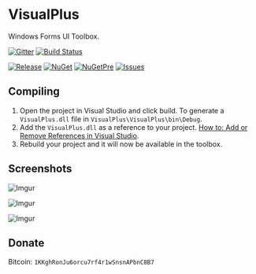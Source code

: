 # VisualPlus
Windows Forms UI Toolbox.

[![Gitter](https://img.shields.io/badge/Gitter-Join%20Chat-green.svg?style=flat-square)](https://gitter.im/VisualPlusUI/Lobby)
[![Build Status](https://ci.appveyor.com/api/projects/status/github/DarkByte7/VisualPlus?svg=true)](https://ci.appveyor.com/project/DarkByte7/visualplus)

[![Release](https://img.shields.io/github/release/DarkByte7/VisualPlus.svg?style=flat-square)](https://github.com/DarkByte7/VisualPlus/releases/latest)
[![NuGet](https://img.shields.io/nuget/v/VisualPlus.svg?style=flat-square)](https://www.nuget.org/packages/VisualPlus/)
[![NuGetPre](https://img.shields.io/nuget/vpre/VisualPlus.svg?style=flat-square)](https://www.nuget.org/packages/VisualPlus/)
[![Issues](https://img.shields.io/github/issues/DarkByte7/VisualPlus.svg?style=flat-square)](https://github.com/MahApps/MahApps.Metro/issues)

## Compiling
1. Open the project in Visual Studio and click build. To generate a ```VisualPlus.dll``` file in ```VisualPlus\VisualPlus\bin\Debug```.
2. Add the ```VisualPlus.dll``` as a reference to your project. [How to: Add or Remove References in Visual Studio](https://msdn.microsoft.com/en-us/library/wkze6zky(v=vs.100).aspx).
3. Rebuild your project and it will now be available in the toolbox.

## Screenshots
![Imgur](http://i.imgur.com/6MPGU6E.jpg)

![Imgur](http://i.imgur.com/w6skfXF.jpg)

![Imgur](http://i.imgur.com/F5mjJHD.jpg)

## Donate
Bitcoin: `1KKghRonJu6orcu7rf4r1wSnsnAPbnC8B7`
